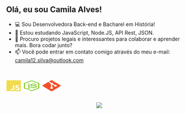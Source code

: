 ## Olá, eu sou Camila Alves!

- 💻 Sou Desenvolvedora Back-end e Bacharel em História!
- 🌱 Estou estudando JavaScript, Node.JS, API Rest, JSON.  
- 💞️ Procuro projetos legais e interessantes para colaborar e aprender mais. Bora codar junto?
- 📫 Você pode entrar em contato comigo através do meu e-mail: camila12.silva@outlook.com
   
 ##  
</div>
<div style="display: inline_block"><br>
  <img align="center" alt="Cami-Js" height="30" width="40" src="https://raw.githubusercontent.com/devicons/devicon/master/icons/javascript/javascript-plain.svg">
  <img align="center" alt="Cami-NodeJs" height="30" width="50" src ="https://raw.githubusercontent.com/devicons/devicon/master/icons/nodejs/nodejs-plain.svg">
  <img align="center" alt="Cami-Git" height="30" width="50" src = "https://raw.githubusercontent.com/devicons/devicon/master/icons/git/git-plain.svg">
</div>
  
 ##
 
 <div align="center">
   <a href="https://github.com/Camavles">
  <img width="50%" src="https://github-readme-stats.vercel.app/api?username=Camavles&repo=github-readme-stats&include_all_commits=true&count_private=true"/>
<!---
Camavles/Camavles is a ✨ special ✨ repository because its `README.md` (this file) appears on your GitHub profile.
You can click the Preview link to take a look at your changes.
--->
